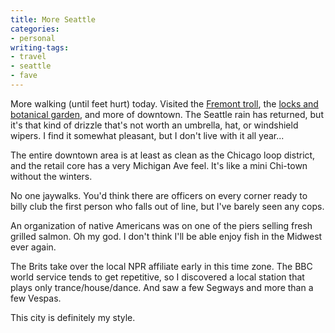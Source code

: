 ```yaml
---
title: More Seattle
categories:
- personal
writing-tags:
- travel
- seattle
- fave
---
```


More walking (until feet hurt) today.  Visited the [Fremont troll][1], the [locks and botanical garden][2], and more of downtown.  The Seattle rain has returned, but it's that kind of drizzle that's not worth an umbrella, hat, or windshield wipers.  I find it somewhat pleasant, but I don't live with it all year...

   [1]: http://www.fremontseattle.com/myths/trolledit.htm
   [2]: http://www.nws.usace.army.mil/PublicMenu/Menu.cfm?sitename=lwsc&pagename=mainpage

The entire downtown area is at least as clean as the Chicago loop district, and the retail core has a very Michigan Ave feel.  It's like a mini Chi-town without the winters.

No one jaywalks.  You'd think there are officers on every corner ready to billy club the first person who falls out of line, but I've barely seen any cops.

An organization of native Americans was on one of the piers selling fresh grilled salmon.  Oh my god.  I don't think I'll be able enjoy fish in the Midwest ever again.

The Brits take over the local NPR affiliate early in this time zone.  The BBC world service tends to get repetitive, so I discovered a local station that plays only trance/house/dance.  And saw a few Segways and more than a few Vespas.

This city is definitely my style.
